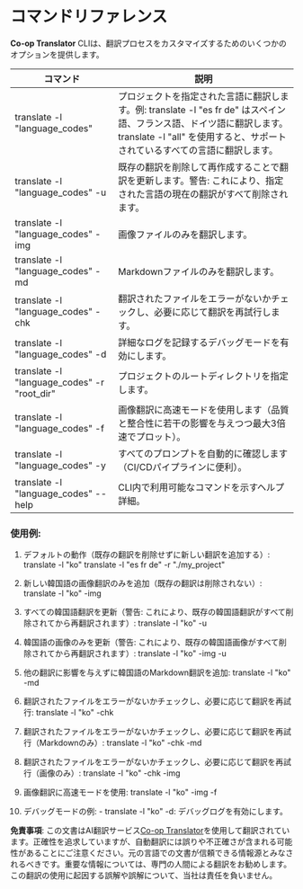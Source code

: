<!--
CO_OP_TRANSLATOR_METADATA:
{
  "original_hash": "b38d8f042530a4bc872def7cb2c141cd",
  "translation_date": "2025-07-04T08:11:40+00:00",
  "source_file": "getting_started/command-reference.md",
  "language_code": "ja"
}
-->
# コマンドリファレンス
**Co-op Translator** CLIは、翻訳プロセスをカスタマイズするためのいくつかのオプションを提供します。

コマンド                                       | 説明
----------------------------------------------|-------------------------------------------------------------------------------------------------------------------------------------------------------------------------------------------------------
translate -l "language_codes"                 | プロジェクトを指定された言語に翻訳します。例: translate -l "es fr de" はスペイン語、フランス語、ドイツ語に翻訳します。translate -l "all" を使用すると、サポートされているすべての言語に翻訳します。
translate -l "language_codes" -u              | 既存の翻訳を削除して再作成することで翻訳を更新します。警告: これにより、指定された言語の現在の翻訳がすべて削除されます。
translate -l "language_codes" -img            | 画像ファイルのみを翻訳します。
translate -l "language_codes" -md             | Markdownファイルのみを翻訳します。
translate -l "language_codes" -chk            | 翻訳されたファイルをエラーがないかチェックし、必要に応じて翻訳を再試行します。
translate -l "language_codes" -d              | 詳細なログを記録するデバッグモードを有効にします。
translate -l "language_codes" -r "root_dir"   | プロジェクトのルートディレクトリを指定します。
translate -l "language_codes" -f              | 画像翻訳に高速モードを使用します（品質と整合性に若干の影響を与えつつ最大3倍速でプロット）。
translate -l "language_codes" -y              | すべてのプロンプトを自動的に確認します（CI/CDパイプラインに便利）。
translate -l "language_codes" --help          | CLI内で利用可能なコマンドを示すヘルプ詳細。

### 使用例:

  1. デフォルトの動作（既存の翻訳を削除せずに新しい翻訳を追加する）:   translate -l "ko"    translate -l "es fr de" -r "./my_project"

  2. 新しい韓国語の画像翻訳のみを追加（既存の翻訳は削除されない）:    translate -l "ko" -img

  3. すべての韓国語翻訳を更新（警告: これにより、既存の韓国語翻訳がすべて削除されてから再翻訳されます）:    translate -l "ko" -u

  4. 韓国語の画像のみを更新（警告: これにより、既存の韓国語画像がすべて削除されてから再翻訳されます）:    translate -l "ko" -img -u

  5. 他の翻訳に影響を与えずに韓国語のMarkdown翻訳を追加:    translate -l "ko" -md

  6. 翻訳されたファイルをエラーがないかチェックし、必要に応じて翻訳を再試行: translate -l "ko" -chk

  7. 翻訳されたファイルをエラーがないかチェックし、必要に応じて翻訳を再試行（Markdownのみ）: translate -l "ko" -chk -md

  8. 翻訳されたファイルをエラーがないかチェックし、必要に応じて翻訳を再試行（画像のみ）: translate -l "ko" -chk -img

  9. 画像翻訳に高速モードを使用:    translate -l "ko" -img -f

  10. デバッグモードの例: - translate -l "ko" -d: デバッグログを有効にします。

**免責事項**:
この文書はAI翻訳サービス[Co-op Translator](https://github.com/Azure/co-op-translator)を使用して翻訳されています。正確性を追求していますが、自動翻訳には誤りや不正確さが含まれる可能性があることにご注意ください。元の言語での文書が信頼できる情報源とみなされるべきです。重要な情報については、専門の人間による翻訳をお勧めします。この翻訳の使用に起因する誤解や誤解について、当社は責任を負いません。